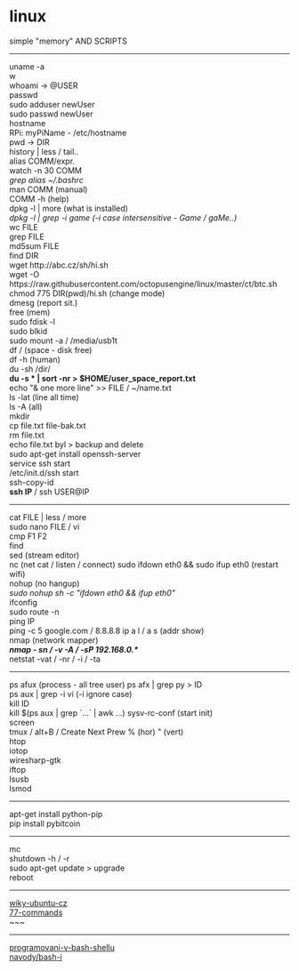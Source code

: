 # linux<br />

simple "memory" AND SCRIPTS<br />
<hr />
uname -a<br />
w<br />
whoami -> @USER<br />
passwd<br />
sudo adduser newUser<br />
sudo passwd newUser<br />
hostname<br />
RPi: myPiName - /etc/hostname<br />
pwd -> DIR<br />
history | less / tail..<br />
alias COMM/expr.<br />
watch -n 30 COMM<br />
<i>grep alias ~/.bashrc</i><br />
man COMM (manual)<br />
COMM -h (help)<br />
dpkg -l | more (what is installed)<br />
<i>dpkg -l | grep -i game (-i case intersensitive - Game / gaMe..)</i><br />
wc FILE<br />
grep FILE<br />
md5sum FILE<br />
find DIR<br />
wget http://abc.cz/sh/hi.sh<br />
wget -O https://raw.githubusercontent.com/octopusengine/linux/master/ct/btc.sh<br />
chmod 775 DIR(pwd)/hi.sh (change mode)<br />
dmesg (report sit.)<br />
free (mem)<br />
sudo fdisk -l<br />
sudo blkid<br />
sudo mount -a / /media/usb1t<br />
df / (space - disk free)<br />
df -h (human)<br />
du -sh /dir/<br />
<b>du -s * | sort -nr > $HOME/user_space_report.txt</b><br />
echo "& one more line" >> FILE / ~/name.txt<br />
ls -lat (line all time)<br />
ls -A (all)<br />
mkdir<br />
cp file.txt file-bak.txt<br />
rm file.txt<br />
echo file.txt byl > backup and delete<br />
sudo apt-get install openssh-server<br />
service ssh start<br />
/etc/init.d/ssh start<br />
ssh-copy-id<br />
<b>ssh IP</b> / ssh USER@IP<br />
<hr />
cat FILE | less / more<br />
sudo nano FILE / vi<br />
cmp F1 F2<br />
find <br />
sed (stream editor)<br />
nc (net cat / listen / connect)
sudo ifdown eth0 && sudo ifup eth0 (restart wifi)<br />
nohup (no hangup)<br />
<i>sudo nohup sh -c "ifdown eth0 && ifup eth0"</i><br />
ifconfig<br />
sudo route -n<br />
ping IP<br />
ping -c 5 google.com / 8.8.8.8
ip a l / a s (addr show)<br />
nmap (network mapper)<br />
<b><i>nmap - sn / -v -A / -sP 192.168.0.*</i></b><br />
netstat -vat / -nr / -i / -ta<br />
<hr />
ps afux (process - all tree user)
ps afx | grep py > ID<br />
ps aux | grep -i vi (-i ignore case)<br />
kill ID<br />
kill $(ps aux | grep ´...´ | awk ...)
sysv-rc-conf (start init)<br />
screen<br />
tmux / alt+B / Create Next Prew % (hor) " (vert)<br />
htop<br />
iotop<br />
wiresharp-gtk<br />
iftop<br />
lsusb<br />
lsmod<br />
<hr />
apt-get install python-pip<br />
pip install pybitcoin<br / >
<hr />
mc<br />
shutdown -h / -r<br />
sudo apt-get update > upgrade<br />
reboot<br />

<hr />
<a href=http://wiki.ubuntu.cz/z%C3%A1kladn%C3%AD_p%C5%99%C3%ADkazy>wiky-ubuntu-cz</a><br />
<a href=http://searchdatacenter.techtarget.com/tutorial/77-Linux-commands-and-utilities-youll-actually-use>77-commands</a><br />
~~~
<hr />

<a href=http://www.root.cz/clanky/programovani-v-bash-shellu/>programovani-v-bash-shellu</a><br />
<a href=http://www.abclinuxu.cz/clanky/navody/bash-i>navody/bash-i</a><br />

